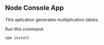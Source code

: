 ## Node Console App 

This aplication generates multiplication tables. 

Run this command: 
```
npm install
```